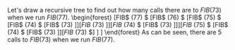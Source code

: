 Let's draw a recursive tree to find out how many calls there are to $FIB(73)$ when we run $FIB(77)$.
\begin{forest}
[FIB$ (77) $
		[FIB$ (76) $
				[FIB$ (75) $
						[FIB$ (74) $
								[FIB$ (73) $]
							]
							[FIB$ (73) $]
					]
					[FIB$ (74) $
						[FIB$ (73) $]
					]
			]
			[FIB$ (75) $
				[FIB$ (74) $
						[FIB$ (73) $]
					]
					[FIB$ (73) $]
			]
	]
\end{forest} 
As can be seen, there are 5 calls to $FIB(73)$ when we run $FIB(77)$.

